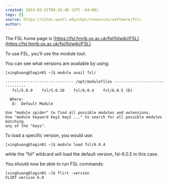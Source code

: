 ```yaml
---
created: 2023-03-31T09:26:40 (UTC -04:00)
tags: []
source: https://sites.wustl.edu/chpc/resources/software/fsl/
author:
---
```


The FSL home page is [https://fsl.fmrib.ox.ac.uk/fsl/fslwiki/FSL](https://fsl.fmrib.ox.ac.uk/fsl/fslwiki/FSL).

To use FSL, you’ll use the module tool.

You can see what versions are available by using:

```
[xinghuang@login01 ~]$ module avail fsl/

------------------------------ /opt/modulefiles -------------------------------
   fsl/5.0.9    fsl/5.0.10    fsl/6.0.4    fsl/6.0.5 (D)

  Where:
   D:  Default Module

Use "module spider" to find all possible modules and extensions.
Use "module keyword key1 key2 ..." to search for all possible modules matching
any of the "keys".
```

To load a specific version, you would use:

```
[xinghuang@login01 ~]$ module load fsl/6.0.4
```

while the “fsl” wildcard will load the default version, fsl-6.0.5 in this case.

You should now be able to run FSL commands:

```
[xinghuang@login01 ~]$ flirt -version
FLIRT version 6.0
```
